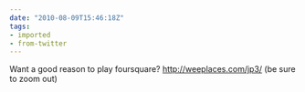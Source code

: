 ```yaml
---
date: "2010-08-09T15:46:18Z"
tags:
- imported
- from-twitter
---
```

Want a good reason to play foursquare? http://weeplaces.com/jp3/ \(be sure to zoom out)
